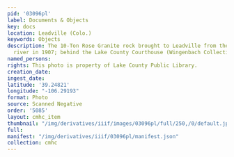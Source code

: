 ```yaml
---
pid: '03096pl'
label: Documents & Objects
key: docs
location: Leadville (Colo.)
keywords: Objects
description: The 10-Ton Rose Granite rock brought to Leadville from the South Platte
  river in 1907; behind the Lake County Courthouse (Wingenbach Collection)
named_persons: 
rights: This photo is property of Lake County Public Library.
creation_date: 
ingest_date: 
latitude: '39.24821'
longitude: "-106.29193"
format: Photo
source: Scanned Negative
order: '5085'
layout: cmhc_item
thumbnail: "/img/derivatives/iiif/images/03096pl/full/250,/0/default.jpg"
full: 
manifest: "/img/derivatives/iiif/03096pl/manifest.json"
collection: cmhc
---
```


